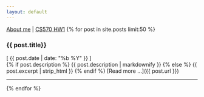 ```yaml
---
layout: default
---
```

<a href="/my/resume.pdf" target="_blank" onclick="if (!ga) return true;ga('send','pageview','/my/resume.pdf');">About me</a> | [CS570 HW1](/my/cs570_hw1.html)
{% for post in site.posts limit:50 %}
<h3>{{ post.title}}</h3>
<div class="text-muted">[ {{ post.date | date: "%b %Y" }} ]</div>
{% if post.description %}
{{ post.description | markdownify }}
{% else %}
{{ post.excerpt | strip_html }}
{% endif %}
<span class="readmore">[Read more ...]({{ post.url }})</span>
<hr/>
{% endfor %}